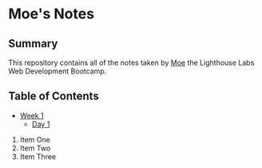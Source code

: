 # Moe's Notes

## Summary 

This repository contains all of the notes taken by [Moe](https://github.com/moe7cafor) the Lighthouse Labs Web Development Bootcamp.

## Table of Contents
* [Week 1](/Week_1)
  * [Day 1](/Week_1/Day_1)
1. Item One 
2. Item Two
3. Item Three